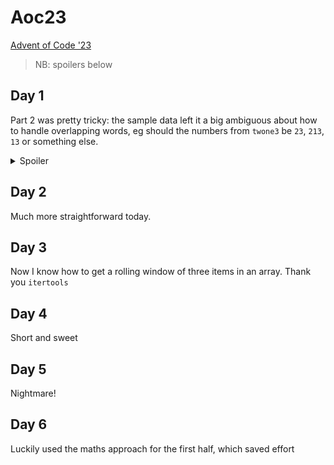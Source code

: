 # Aoc23
[Advent of Code '23](https://adventofcode.com/2023)

> NB: spoilers below

## Day 1

Part 2 was pretty tricky: the sample data left it a big ambiguous about how to handle overlapping words, 
eg should the numbers from `twone3` be `23`, `213`, `13` or something else.

<details>
  <summary>Spoiler</summary>
  
  My initial guess was wrong - overlapping words are all counted.
</details>

## Day 2

Much more straightforward today. 

## Day 3

Now I know how to get a rolling window of three items in an array. Thank you `itertools`

## Day 4

Short and sweet

## Day 5

Nightmare!

## Day 6

Luckily used the maths approach for the first half, which saved effort